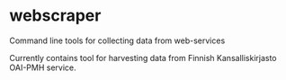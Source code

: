 # webscraper

Command line tools for collecting data from web-services

Currently contains tool for harvesting data from Finnish Kansalliskirjasto OAI-PMH service.